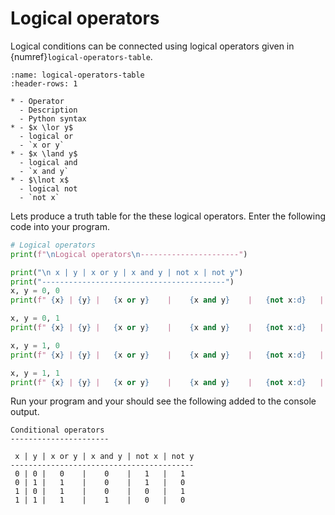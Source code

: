 # Logical operators

Logical conditions can be connected using logical operators given in {numref}`logical-operators-table`.

```{list-table} Logical operators
:name: logical-operators-table
:header-rows: 1

* - Operator
  - Description
  - Python syntax
* - $x \lor y$ 
  - logical or
  - `x or y`
* - $x \land y$
  - logical and
  - `x and y`
* - $\lnot x$
  - logical not
  - `not x`
```

Lets produce a truth table for the these logical operators. Enter the following code into your program.

```python
# Logical operators
print(f"\nLogical operators\n----------------------")

print("\n x | y | x or y | x and y | not x | not y")
print("-----------------------------------------")
x, y = 0, 0
print(f" {x} | {y} |   {x or y}    |    {x and y}    |   {not x:d}   |   {not y:d}")

x, y = 0, 1
print(f" {x} | {y} |   {x or y}    |    {x and y}    |   {not x:d}   |   {not y:d}")

x, y = 1, 0
print(f" {x} | {y} |   {x or y}    |    {x and y}    |   {not x:d}   |   {not y:d}")

x, y = 1, 1
print(f" {x} | {y} |   {x or y}    |    {x and y}    |   {not x:d}   |   {not y:d}")
```

Run your program and your should see the following added to the console output.

```text
Conditional operators
----------------------

 x | y | x or y | x and y | not x | not y
-----------------------------------------
 0 | 0 |   0    |    0    |   1   |   1
 0 | 1 |   1    |    0    |   1   |   0
 1 | 0 |   1    |    0    |   0   |   1
 1 | 1 |   1    |    1    |   0   |   0
```